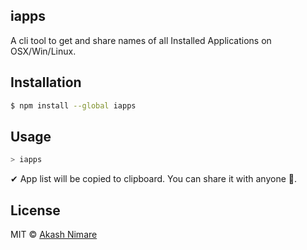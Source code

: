 ## iapps
A cli tool to get and share names of all Installed Applications on OSX/Win/Linux.

## Installation

``` sh
$ npm install --global iapps
```

## Usage
``` sh
> iapps
```
✔ App list will be copied to clipboard. You can share it with anyone 💪.

## License

MIT © [Akash Nimare](http://akashnimare.in)

